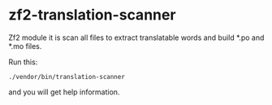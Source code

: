 zf2-translation-scanner
=======================

Zf2 module it is scan all files to extract translatable words and build *.po and *.mo files.

Run this:
```
./vendor/bin/translation-scanner
```

and you will get help information.
